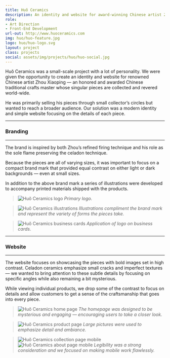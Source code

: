 ```yaml
---
title: Huŏ Ceramics
description: An identity and website for award-winning Chinese artist Zhou Xiaoping.
role:
- Art Direction
- Front-End Development
url-out: http://www.huoceramics.com
img: huo/huo-feature.jpg
logo: huo/huo-logo.svg
layout: project
class: projects
social: assets/img/projects/huo/huo-social.jpg
---
```


Huŏ Ceramics was a small-scale project with a lot of personality. We were given the opportunity to create an identity  and website for renowned Chinese artist Zhou Xiaoping — an honored and awarded Chinese traditional crafts master whose singular pieces are collected and revered world-wide.

He was primarily selling his pieces through small collector’s circles but wanted to reach a broader audience. Our solution was a modern identity and simple website focusing on the details of each piece.

***

### Branding

***

The brand is inspired by both Zhou’s refined firing technique and his role as the sole flame preserving the celadon technique.  

Because the pieces are all of varying sizes, it was important to focus on a compact brand mark that provided equal contrast on either light or dark backgrounds — even at small sizes.

In addition to the above brand mark a series of illustrations were developed to accompany printed materials shipped with the products.

> <img class="lazy" alt="Huŏ Ceramics logo" data-src="{{ site.baseurl }}/assets/img/projects/huo/huo-logo.svg"> *Primary logo.*

> <img class="lazy" alt="Huŏ Ceramics illustrations" data-src="{{ site.baseurl }}/assets/img/projects/huo/huo-illustrations.svg"> *Illustrations compliment the brand mark and represent the variety of forms the pieces take.*

> <img class="lazy" alt="Huŏ Ceramics business cards" data-src="{{ site.baseurl }}/assets/img/projects/huo/huo-bc.png"> *Application of logo on business cards.*

***

### Website

***

The website focuses on showcasing the pieces with bold images set in high contrast. Celadon ceramics emphasize small cracks and imperfect textures — we wanted to bring attention to these subtle details by focusing on specific angles while also remaining a bit mysterious.

While viewing individual products, we drop some of the contrast to focus on details and allow customers to get a sense of the craftsmanship that goes into every piece.

> <img class="lazy" alt="Huŏ Ceramics home page" data-src="{{ site.baseurl }}/assets/img/projects/huo/huo-home.png"> *The homepage was designed to be mysterious and engaging — encouraging users to take a closer look.*

> <img class="lazy" alt="Huŏ Ceramics product page" data-src="{{ site.baseurl }}/assets/img/projects/huo/huo-product.png"> *Large pictures were used to emphasize detail and ambiance.*

> <span class="phone"><img class="lazy" alt="Huŏ Ceramics collection page mobile" data-src="{{ site.baseurl }}/assets/img/projects/huo/huo-collection.png"></span><span class="phone"><img class="lazy" alt="Huŏ Ceramics about page mobile" data-src="{{ site.baseurl }}/assets/img/projects/huo/huo-about.png"></span> *Legibility was a strong consideration and we focused on making mobile work flawlessly.*